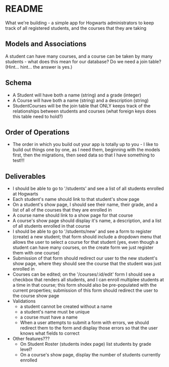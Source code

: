# README

What we're building - a simple app for Hogwarts administrators to keep track of all registered students, and the courses that they are taking

## Models and Associations

A student can have many courses, and a course can be taken by many students - what does this mean for our database?  Do we need a join table?  (Hint... hint... the answer is yes.)

## Schema

- A Student will have both a name (string) and a grade (integer)
- A Course will have both a name (string) and a description (string)
- StudentCourses will be the join table that ONLY keeps track of the relationships between students and courses (what foreign keys does this table need to hold?)

## Order of Operations

- The order in which you build out your app is totally up to you - I like to build out things one by one, as I need them, beginning with the models first, then the migrations, then seed data so that I have something to test!!!

## Deliverables

- I should be able to go to '/students' and see a list of all students enrolled at Hogwarts
- Each student's name should link to that student's show page
- On a student's show page, I should see their name, their grade, and a list of all of the courses that they are enrolled in
- A course name should link to a show page for that course
- A course's show page should display it's name, a description, and a list of all students enrolled in that course
- I should be able to go to '/students/new' and see a form to register (create) a new student; that form should include a dropdown menu that allows the user to select a course for that student (yes, even though a student can have many courses, on the create form we just register them with one course)
- Submission of that form should redirect our user to the new student's show page, where they should see the course that the student was just enrolled in
- Courses can be edited; on the '/courses/:id/edit' form I should see a checkbox that renders all students, and I can enroll multiplee students at a time in that course; this form should also be pre-populated with the current properties; submission of this form should redirect the user to the course show page
- Validations
    - a student cannot be created without a name
    - a student's name must be unique
    - a course must have a name 
    - When a user attempts to submit a form with errors, we should redirect them to the form and display those errors so that the user knows what fields to correct
- Other features???
    - On Student Roster (students index page) list students by grade level?
    - On a course's show page, display the number of students currently enrolled
